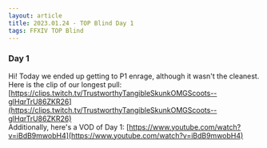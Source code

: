 ```yaml
---
layout: article
title: 2023.01.24 - TOP Blind Day 1
tags: FFXIV TOP Blind
---
```


### Day 1

Hi! Today we ended up getting to P1 enrage, although it wasn't the cleanest.  
Here is the clip of our longest pull: [https://clips.twitch.tv/TrustworthyTangibleSkunkOMGScoots--glHqrTrU86ZKR26](https://clips.twitch.tv/TrustworthyTangibleSkunkOMGScoots--glHqrTrU86ZKR26)  
Additionally, here's a VOD of Day 1: [https://www.youtube.com/watch?v=iBdB9mwobH4](https://www.youtube.com/watch?v=iBdB9mwobH4)
